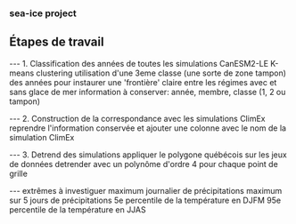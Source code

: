 ### sea-ice project ###

## Étapes de travail
--- 1. Classification des années de toutes les simulations CanESM2-LE
K-means clustering
utilisation d'une 3eme classe (une sorte de zone tampon) des années pour instaurer une 'frontière' claire entre les régimes avec et sans glace de mer
information à conserver: année, membre, classe (1, 2 ou tampon)

--- 2. Construction de la correspondance avec les simulations ClimEx
reprendre l'information conservée et ajouter une colonne avec le nom de la simulation ClimEx

--- 3. Detrend des simulations
appliquer le polygone québécois sur les jeux de données
detrender avec un polynôme d'ordre 4 pour chaque point de grille

--- extrêmes à investiguer
maximum journalier de précipitations
maximum sur 5 jours de précipitations
5e percentile de la température en DJFM
95e percentile de la température en JJAS

